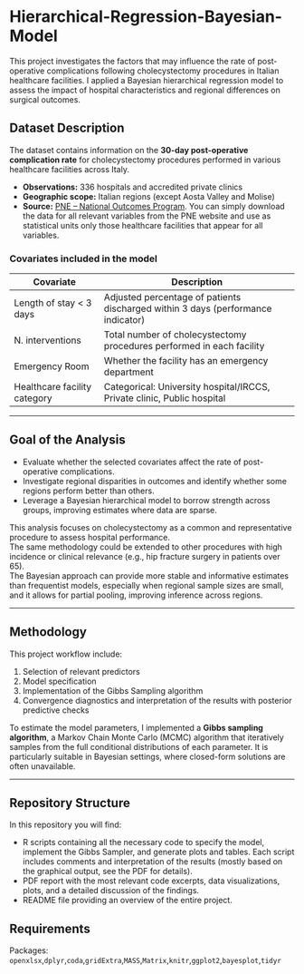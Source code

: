 # Hierarchical-Regression-Bayesian-Model
This project investigates the factors that may influence the rate of post-operative complications following cholecystectomy procedures in Italian healthcare facilities. I applied a Bayesian hierarchical regression model to assess the impact of hospital characteristics and regional differences on surgical outcomes.

## Dataset Description
The dataset contains information on the **30-day post-operative complication rate** for cholecystectomy procedures performed in various healthcare facilities across Italy.  

- **Observations:** 336 hospitals and accredited private clinics  
- **Geographic scope:** Italian regions (except Aosta Valley and Molise)   
- **Source:** [PNE – National Outcomes Program](https://pne.agenas.it/). You can simply download the data for all relevant variables from the PNE website and use as statistical units only those healthcare facilities that appear for all variables.

### Covariates included in the model
| Covariate                        | Description                                                                 |
|----------------------------------|-----------------------------------------------------------------------------|
| Length of stay < 3 days          | Adjusted percentage of patients discharged within 3 days (performance indicator) |
| N. interventions                 | Total number of cholecystectomy procedures performed in each facility       |
| Emergency Room                   | Whether the facility has an emergency department                            |
| Healthcare facility category     | Categorical: University hospital/IRCCS, Private clinic, Public hospital     |

---

## Goal of the Analysis
- Evaluate whether the selected covariates affect the rate of post-operative complications.  
- Investigate regional disparities in outcomes and identify whether some regions perform better than others.  
- Leverage a Bayesian hierarchical model to borrow strength across groups, improving estimates where data are sparse.  

This analysis focuses on cholecystectomy as a common and representative procedure to assess hospital performance.  
The same methodology could be extended to other procedures with high incidence or clinical relevance (e.g., hip fracture surgery in patients over 65).  
The Bayesian approach can provide more stable and informative estimates than frequentist models, especially when regional sample sizes are small, and it allows for partial pooling, improving inference across regions.  

---

## Methodology
This project workflow include:

1. Selection of relevant predictors
2. Model specification 
3. Implementation of the Gibbs Sampling algorithm
4. Convergence diagnostics and interpretation of the results with posterior predictive checks

To estimate the model parameters, I implemented a **Gibbs sampling algorithm**, a Markov Chain Monte Carlo (MCMC) algorithm that iteratively samples from the full conditional distributions of each parameter. It is particularly suitable in Bayesian settings, where closed-form solutions are often unavailable.

---
## Repository Structure
In this repository you will find:
- R scripts containing all the necessary code to specify the model, implement the Gibbs Sampler, and generate plots and tables. Each script includes comments and interpretation of the results (mostly based on the graphical output, see the PDF for details).
- PDF report with the most relevant code excerpts, data visualizations, plots, and a detailed discussion of the findings.
- README file providing an overview of the entire project.

## Requirements
Packages: `openxlsx`,`dplyr`,`coda`,`gridExtra`,`MASS`,`Matrix`,`knitr`,`ggplot2`,`bayesplot`,`tidyr`


